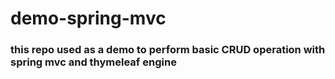 # demo-spring-mvc
### this repo used as a demo to perform basic CRUD operation with spring mvc and thymeleaf engine
